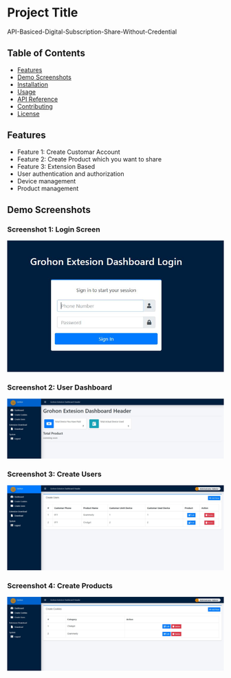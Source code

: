 # Project Title

API-Basiced-Digital-Subscription-Share-Without-Credential

## Table of Contents
- [Features](#features)
- [Demo Screenshots](#demo-screenshots)
- [Installation](#installation)
- [Usage](#usage)
- [API Reference](#api-reference)
- [Contributing](#contributing)
- [License](#license)

## Features
- Feature 1: Create Customar Account
- Feature 2: Create Product which you want to share
- Feature 3: Extension Based
- User authentication and authorization
- Device management
- Product management

## Demo Screenshots

### Screenshot 1: Login Screen
![Logim](screenshots/login.JPG)

### Screenshot 2: User Dashboard
![User Dashboard](screenshots/dashboard.JPG)

### Screenshot 3: Create Users
![Create Users](screenshots/create_user.JPG)

### Screenshot 4: Create Products
![Create Products](screenshots/product.JPG)

